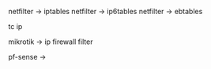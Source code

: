 netfilter -> iptables
netfilter -> ip6tables
netfilter -> ebtables

tc
ip

mikrotik -> ip firewall filter

pf-sense -> 
